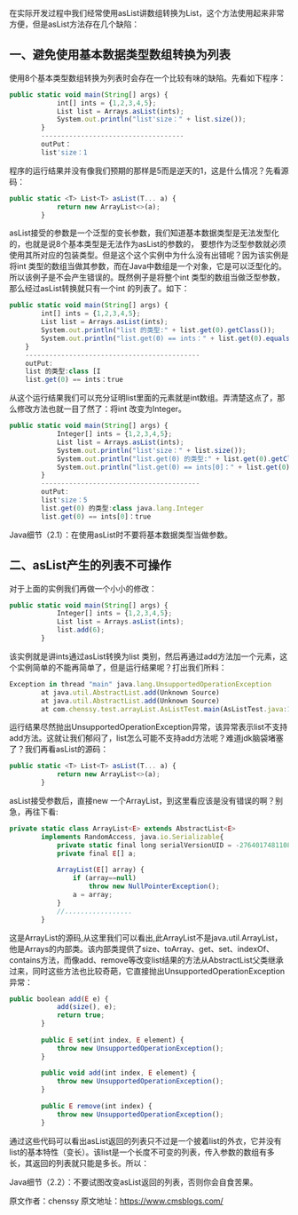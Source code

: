 


在实际开发过程中我们经常使用asList讲数组转换为List，这个方法使用起来非常方便，但是asList方法存在几个缺陷：

## 一、避免使用基本数据类型数组转换为列表

使用8个基本类型数组转换为列表时会存在一个比较有味的缺陷。先看如下程序：

```js 
public static void main(String[] args) {
            int[] ints = {1,2,3,4,5};
            List list = Arrays.asList(ints);
            System.out.println("list'size：" + list.size());
        }
        ------------------------------------
        outPut：
        list'size：1
```

程序的运行结果并没有像我们预期的那样是5而是逆天的1，这是什么情况？先看源码：


```js 
public static <T> List<T> asList(T... a) {
            return new ArrayList<>(a);
        }
```

asList接受的参数是一个泛型的变长参数，我们知道基本数据类型是无法发型化的，也就是说8个基本类型是无法作为asList的参数的， 要想作为泛型参数就必须使用其所对应的包装类型。但是这个这个实例中为什么没有出错呢？因为该实例是将int 类型的数组当做其参数，而在Java中数组是一个对象，它是可以泛型化的。所以该例子是不会产生错误的。既然例子是将整个int 类型的数组当做泛型参数，那么经过asList转换就只有一个int 的列表了。如下：


```js 
public static void main(String[] args) {
        int[] ints = {1,2,3,4,5};
        List list = Arrays.asList(ints);
        System.out.println("list 的类型:" + list.get(0).getClass());
        System.out.println("list.get(0) == ints：" + list.get(0).equals(ints));
    }
    --------------------------------------------
    outPut:
    list 的类型:class [I
    list.get(0) == ints：true
```

从这个运行结果我们可以充分证明list里面的元素就是int数组。弄清楚这点了，那么修改方法也就一目了然了：将int 改变为Integer。


```js 
public static void main(String[] args) {
            Integer[] ints = {1,2,3,4,5};
            List list = Arrays.asList(ints);
            System.out.println("list'size：" + list.size());
            System.out.println("list.get(0) 的类型:" + list.get(0).getClass());
            System.out.println("list.get(0) == ints[0]：" + list.get(0).equals(ints[0]));
        }
        ----------------------------------------
        outPut:
        list'size：5
        list.get(0) 的类型:class java.lang.Integer
        list.get(0) == ints[0]：true
```
 
Java细节（2.1）：在使用asList时不要将基本数据类型当做参数。

## 二、asList产生的列表不可操作

对于上面的实例我们再做一个小小的修改：

```js 
public static void main(String[] args) {
            Integer[] ints = {1,2,3,4,5};
            List list = Arrays.asList(ints);
            list.add(6);
        }
```

该实例就是讲ints通过asList转换为list 类别，然后再通过add方法加一个元素，这个实例简单的不能再简单了，但是运行结果呢？打出我们所料：


```js 
Exception in thread "main" java.lang.UnsupportedOperationException
        at java.util.AbstractList.add(Unknown Source)
        at java.util.AbstractList.add(Unknown Source)
        at com.chenssy.test.arrayList.AsListTest.main(AsListTest.java:10)
```

运行结果尽然抛出UnsupportedOperationException异常，该异常表示list不支持add方法。这就让我们郁闷了，list怎么可能不支持add方法呢？难道jdk脑袋堵塞了？我们再看asList的源码：


```js 
public static <T> List<T> asList(T... a) {
            return new ArrayList<>(a);
        }
```

asList接受参数后，直接new 一个ArrayList，到这里看应该是没有错误的啊？别急，再往下看:


```js 
private static class ArrayList<E> extends AbstractList<E>
        implements RandomAccess, java.io.Serializable{
            private static final long serialVersionUID = -2764017481108945198L;
            private final E[] a;
    
            ArrayList(E[] array) {
                if (array==null)
                    throw new NullPointerException();
                a = array;
            }
            //.................
        }
```

这是ArrayList的源码,从这里我们可以看出,此ArrayList不是java.util.ArrayList，他是Arrays的内部类。该内部类提供了size、toArray、get、set、indexOf、contains方法，而像add、remove等改变list结果的方法从AbstractList父类继承过来，同时这些方法也比较奇葩，它直接抛出UnsupportedOperationException异常：


```js 
public boolean add(E e) {
            add(size(), e);
            return true;
        }
    
        public E set(int index, E element) {
            throw new UnsupportedOperationException();
        }
    
        public void add(int index, E element) {
            throw new UnsupportedOperationException();
        }
    
        public E remove(int index) {
            throw new UnsupportedOperationException();
        }
```

通过这些代码可以看出asList返回的列表只不过是一个披着list的外衣，它并没有list的基本特性（变长）。该list是一个长度不可变的列表，传入参数的数组有多长，其返回的列表就只能是多长。所以：

Java细节（2.2）：不要试图改变asList返回的列表，否则你会自食苦果。
  





原文作者：chenssy 原文地址：https://www.cmsblogs.com/